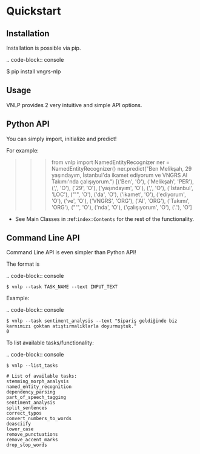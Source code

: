 Quickstart
===================================

Installation
------------

Installation is possible via pip.

.. code-block:: console

   $ pip install vngrs-nlp

Usage
----------------

VNLP provides 2 very intuitive and simple API options.

Python API
----------------

You can simply import, initialize and predict!

For example:

>>> from vnlp import NamedEntityRecognizer
>>> ner = NamedEntityRecognizer()
>>> ner.predict("Ben Melikşah, 29 yaşındayım, İstanbul'da ikamet ediyorum ve VNGRS AI Takımı'nda çalışıyorum.")
[('Ben', 'O'),
('Melikşah', 'PER'),
(',', 'O'),
('29', 'O'),
('yaşındayım', 'O'),
(',', 'O'),
('İstanbul', 'LOC'),
("'", 'O'),
('da', 'O'),
('ikamet', 'O'),
('ediyorum', 'O'),
('ve', 'O'),
('VNGRS', 'ORG'),
('AI', 'ORG'),
('Takımı', 'ORG'),
("'", 'O'),
('nda', 'O'),
('çalışıyorum', 'O'),
('.'), 'O']


- See Main Classes in :ref:`index:Contents` for the rest of the functionality.


Command Line API
----------------
Command Line API is even simpler than Python API!

The format is

.. code-block:: console

    $ vnlp --task TASK_NAME --text INPUT_TEXT

Example:

.. code-block:: console

    $ vnlp --task sentiment_analysis --text "Sipariş geldiğinde biz karnımızı çoktan atıştırmalıklarla doyurmuştuk."
    0

To list available tasks/functionality:

.. code-block:: console

    $ vnlp --list_tasks

    # List of available tasks:
    stemming_morph_analysis
    named_entity_recognition
    dependency_parsing
    part_of_speech_tagging
    sentiment_analysis
    split_sentences
    correct_typos
    convert_numbers_to_words
    deasciify
    lower_case
    remove_punctuations
    remove_accent_marks
    drop_stop_words
